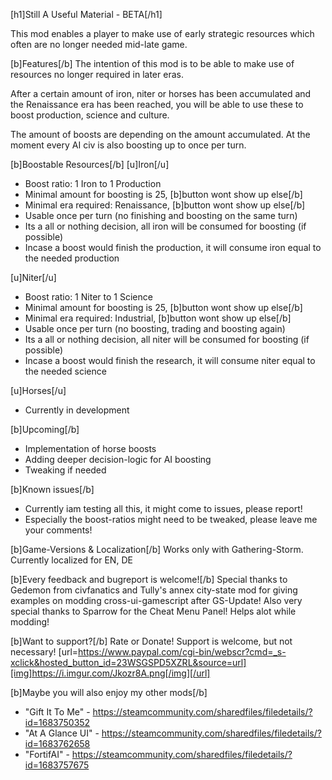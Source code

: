 [h1]Still A Useful Material - BETA[/h1]

This mod enables a player to make use of early strategic resources which often are no longer needed mid-late game.

[b]Features[/b]
The intention of this mod is to be able to make use of resources no longer required in later eras.

After a certain amount of iron, niter or horses has been accumulated and the Renaissance era has been reached, you will be able to use these to boost production, science and culture.

The amount of boosts are depending on the amount accumulated.
At the moment every AI civ is also boosting up to once per turn.

[b]Boostable Resources[/b]
[u]Iron[/u]
- Boost ratio: 1 Iron to 1 Production
- Minimal amount for boosting is 25, [b]button wont show up else[/b]
- Minimal era required: Renaissance, [b]button wont show up else[/b]
- Usable once per turn (no finishing and boosting on the same turn)
- Its a all or nothing decision, all iron will be consumed for boosting (if possible)
- Incase a boost would finish the production, it will consume iron equal to the needed production

[u]Niter[/u]
- Boost ratio: 1 Niter to 1 Science
- Minimal amount for boosting is 25, [b]button wont show up else[/b]
- Minimal era required: Industrial, [b]button wont show up else[/b]
- Usable once per turn (no boosting, trading and boosting again)
- Its a all or nothing decision, all niter will be consumed for boosting (if possible)
- Incase a boost would finish the research, it will consume niter equal to the needed science

[u]Horses[/u]
- Currently in development

[b]Upcoming[/b]
- Implementation of horse boosts
- Adding deeper decision-logic for AI boosting
- Tweaking if needed

[b]Known issues[/b]
- Currently iam testing all this, it might come to issues, please report!
- Especially the boost-ratios might need to be tweaked, please leave me your comments!

[b]Game-Versions & Localization[/b]
Works only with Gathering-Storm.
Currently localized for EN, DE

[b]Every feedback and bugreport is welcome![/b]
Special thanks to Gedemon from civfanatics and Tully's annex city-state mod for giving examples on modding cross-ui-gamescript after GS-Update!
Also very special thanks to Sparrow for the Cheat Menu Panel! Helps alot while modding!

[b]Want to support?[/b]
Rate or Donate!
Support is welcome, but not necessary!
[url=https://www.paypal.com/cgi-bin/webscr?cmd=_s-xclick&hosted_button_id=23WSGSPD5XZRL&source=url][img]https://i.imgur.com/Jkozr8A.png[/img][/url]

[b]Maybe you will also enjoy my other mods[/b]
- "Gift It To Me" - https://steamcommunity.com/sharedfiles/filedetails/?id=1683750352
- "At A Glance UI" - https://steamcommunity.com/sharedfiles/filedetails/?id=1683762658
- "FortifAI" - https://steamcommunity.com/sharedfiles/filedetails/?id=1683757675
